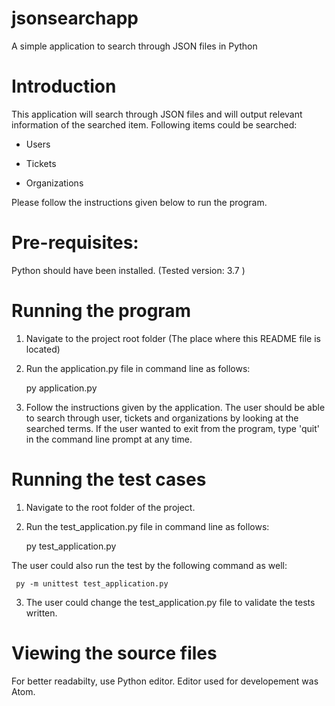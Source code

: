 # jsonsearchapp
A simple application to search through JSON files in Python
# Introduction

  
This application will search through JSON files and will output relevant information
  of the searched item.
  Following items could be searched:

    
* Users
    
* Tickets
    
* Organizations



Please follow the instructions given below to run the program.



# Pre-requisites:
  
Python should have been installed. (Tested version: 3.7 )



# Running the program
  
1. Navigate to the project root folder (The place where this README file is located)
  
2. Run the application.py file in command line as follows:

      py application.py
  
3. Follow the instructions given by the application. The user should be able to search through
 user, tickets and organizations by looking at the searched terms. If the user wanted to exit
 from the program, type 'quit' in the command line prompt at any time.



# Running the test cases
  

1. Navigate to the root folder of the project.
  
2. Run the test_application.py file in command line as follows:

     py test_application.py 

     
The user could also run the test by the following command as well:

     py -m unittest test_application.py
  
3. The user could change the test_application.py file to validate the tests written.

# Viewing the source files

For better readabilty, use Python editor. Editor used for developement was Atom.

